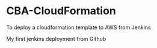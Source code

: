 # CBA-CloudFormation
To deploy a cloudformation template to AWS from Jenkins

My first jenkins deployment from Github
